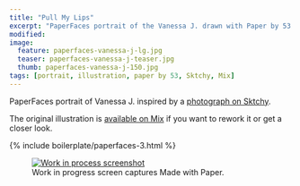 ```yaml
---
title: "Pull My Lips"
excerpt: "PaperFaces portrait of the Vanessa J. drawn with Paper by 53 on an iPad."
modified: 
image: 
  feature: paperfaces-vanessa-j-lg.jpg
  teaser: paperfaces-vanessa-j-teaser.jpg
  thumb: paperfaces-vanessa-j-150.jpg
tags: [portrait, illustration, paper by 53, Sktchy, Mix]
---
```


PaperFaces portrait of Vanessa J. inspired by a [photograph on Sktchy](http://sktchy.com/FxLxqH).

The original illustration is [available on Mix](https://mix.fiftythree.com/11098-Michael-Rose/1420093) if you want to rework it or get a closer look.

{% include boilerplate/paperfaces-3.html %}

<figure>
  <a href="{{ site.url }}/images/paperfaces-vanessa-j-process-1-lg.jpg"><img src="{{ site.url }}/images/paperfaces-vanessa-j-process-1-900.jpg" alt="Work in process screenshot"></a>
  <figcaption>Work in progress screen captures Made with Paper.</figcaption>
</figure>
